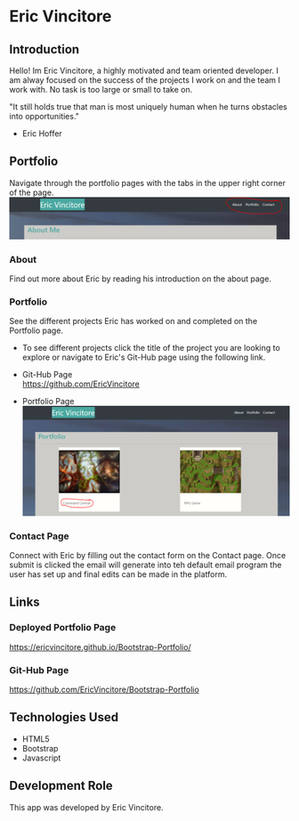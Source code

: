 # Eric Vincitore

## Introduction
Hello! Im Eric Vincitore, a highly motivated and team oriented developer. I am alway focused on the success of the projects I work on and the team I work with. No task is too large or small to take on.

"It still holds true that man is most uniquely human when he turns obstacles into opportunities."  
- Eric Hoffer


## Portfolio  

Navigate through the portfolio pages with the tabs in the upper right corner of the page.  
![Page Tabs](assets/images/nav.PNG)

### About  
Find out more about Eric by reading his introduction on the about page.  

### Portfolio
See the different projects Eric has worked on and completed on the Portfolio page.  

* To see different projects click the title of the project you are looking to explore or navigate to Eric's Git-Hub page using the following link.  

* Git-Hub Page  
https://github.com/EricVincitore  

* Portfolio Page  
![Portfolio](assets/images/portfolio.PNG)

### Contact Page
Connect with Eric by filling out the contact form on the Contact page. Once submit is clicked the email will generate into teh default email program the user has set up and final edits can be made in the platform.

## Links

### Deployed Portfolio Page
 
https://ericvincitore.github.io/Bootstrap-Portfolio/

### Git-Hub Page

https://github.com/EricVincitore/Bootstrap-Portfolio

## Technologies Used

* HTML5
* Bootstrap
* Javascript

## Development Role

This app was developed by Eric Vincitore.
